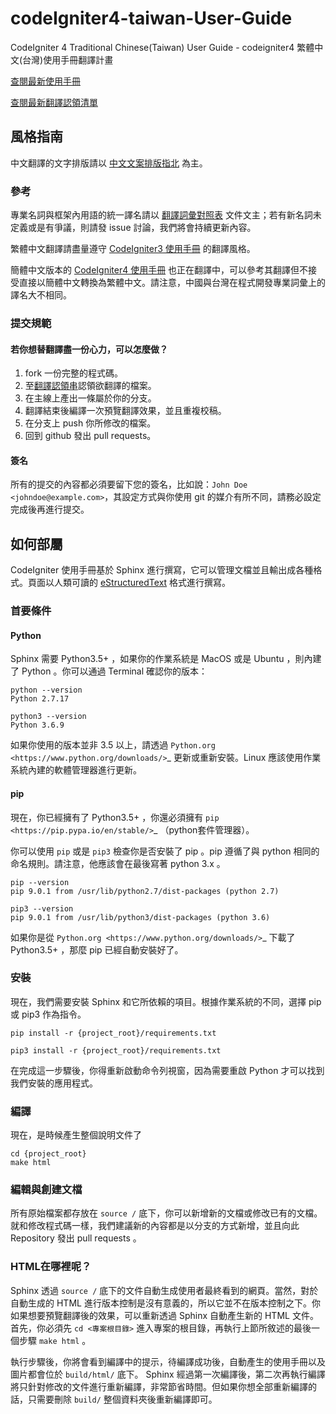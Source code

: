 # codeIgniter4-taiwan-User-Guide
CodeIgniter 4 Traditional Chinese(Taiwan) User Guide - codeigniter4 繁體中文(台灣)使用手冊翻譯計畫

[查閱最新使用手冊](https://monkenwu.github.io/codeIgniter4-taiwan-User-Guide/)

[查閱最新翻譯認領清單](https://github.com/monkenWu/codeIgniter4-taiwan-User-Guide/wiki/%E7%BF%BB%E8%AD%AF%E8%AA%8D%E9%A0%98%E6%B8%85%E5%96%AE)


## 風格指南
中文翻譯的文字排版請以 [中文文案排版指北](https://github.com/sparanoid/chinese-copywriting-guidelines) 為主。

### 參考

專業名詞與框架內用語的統一譯名請以 [翻譯詞彙對照表](https://hackmd.io/@monkenWu/rkdtL9f_8) 文件文主；若有新名詞未定義或是有爭議，則請發 issue 討論，我們將會持續更新內容。

繁體中文翻譯請盡量遵守 [CodeIgniter3 使用手冊](https://codeigniter.org.tw/userguide3/) 的翻譯風格。

簡體中文版本的 [CodeIgniter4 使用手冊](https://github.com/CodeIgniter-Chinese/codeigniter4-user-guide) 也正在翻譯中，可以參考其翻譯但不接受直接以簡體中文轉換為繁體中文。請注意，中國與台灣在程式開發專業詞彙上的譯名大不相同。

### 提交規範

#### 若你想替翻譯盡一份心力，可以怎麼做？
1. fork 一份完整的程式碼。
2. 至[翻譯認領串](https://github.com/monkenWu/codeIgniter4-taiwan-User-Guide/issues/1)認領欲翻譯的檔案。
3. 在主線上產出一條屬於你的分支。
4. 翻譯結束後編譯一次預覽翻譯效果，並且重複校稿。
5. 在分支上 push 你所修改的檔案。
6. 回到 github 發出 pull requests。

#### 簽名
所有的提交的內容都必須要留下您的簽名，比如說：``John Doe <johndoe@example.com>``，其設定方式與你使用 git 的媒介有所不同，請務必設定完成後再進行提交。

## 如何部屬
CodeIgniter 使用手冊基於 Sphinx 進行撰寫，它可以管理文檔並且輸出成各種格式。頁面以人類可讀的 [eStructuredText](http://sphinx.pocoo.org/rest.html)
格式進行撰寫。

### 首要條件

#### Python

Sphinx 需要 Python3.5+ ，如果你的作業系統是 MacOS 或是 Ubuntu ，則內建了 Python 。你可以通過 Terminal 確認你的版本：

```
python --version
Python 2.7.17

python3 --version
Python 3.6.9
```

如果你使用的版本並非 3.5 以上，請透過 `Python.org <https://www.python.org/downloads/>`_ 更新或重新安裝。Linux 應該使用作業系統內建的軟體管理器進行更新。

#### pip

現在，你已經擁有了 Python3.5+ ，你還必須擁有 
`pip <https://pip.pypa.io/en/stable/>`_ （python套件管理器）。

你可以使用 ``pip`` 或是 ``pip3`` 檢查你是否安裝了 pip 。pip 遵循了與 python 相同的命名規則。請注意，他應該會在最後寫著 python 3.x 。

```
pip --version
pip 9.0.1 from /usr/lib/python2.7/dist-packages (python 2.7)

pip3 --version
pip 9.0.1 from /usr/lib/python3/dist-packages (python 3.6)
```

如果你是從 `Python.org <https://www.python.org/downloads/>`_ 下載了 Python3.5+ ，那麼 pip 已經自動安裝好了。

### 安裝

現在，我們需要安裝 Sphinx 和它所依賴的項目。根據作業系統的不同，選擇 pip 或 pip3 作為指令。

```
pip install -r {project_root}/requirements.txt

pip3 install -r {project_root}/requirements.txt
```

在完成這一步驟後，你得重新啟動命令列視窗，因為需要重啟 Python 才可以找到我們安裝的應用程式。

### 編譯

現在，是時候產生整個說明文件了

```
cd {project_root}
make html
```

### 編輯與創建文檔
所有原始檔案都存放在 ``source /`` 底下，你可以新增新的文檔或修改已有的文檔。就和修改程式碼一樣，我們建議新的內容都是以分支的方式新增，並且向此 Repository 發出  pull requests 。

### HTML在哪裡呢？
Sphinx 透過 ``source /`` 底下的文件自動生成使用者最終看到的網頁。當然，對於自動生成的 HTML 進行版本控制是沒有意義的，所以它並不在版本控制之下。你如果想要預覽翻譯後的效果，可以重新透過 Sphinx 自動產生新的 HTML 文件。首先，你必須先 `` cd <專案根目錄> ``  進入專案的根目錄，再執行上節所敘述的最後一個步驟  ``make html`` 。

執行步驟後，你將會看到編譯中的提示，待編譯成功後，自動產生的使用手冊以及圖片都會位於 ``build/html/`` 底下。 Sphinx 經過第一次編譯後，第二次再執行編譯將只針對修改的文件進行重新編譯，非常節省時間。但如果你想全部重新編譯的話，只需要刪除 ``build/`` 整個資料夾後重新編譯即可。